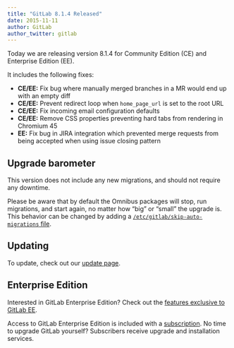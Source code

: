 ```yaml
---
title: "GitLab 8.1.4 Released"
date: 2015-11-11
author: GitLab
author_twitter: gitlab
---
```


Today we are releasing version 8.1.4 for Community Edition (CE) and Enterprise
Edition (EE).

It includes the following fixes:

- **CE/EE:** Fix bug where manually merged branches in a MR would end up with an
  empty diff
- **CE/EE:** Prevent redirect loop when `home_page_url` is set to the root URL
- **CE/EE:** Fix incoming email configuration defaults
- **CE/EE:** Remove CSS properties preventing hard tabs from rendering in Chromium
  45
- **EE:** Fix bug in JIRA integration which prevented merge requests from being
  accepted when using issue closing pattern

<!-- more -->

## Upgrade barometer

This version does not include any new migrations, and should not require any
downtime.

Please be aware that by default the Omnibus packages will stop, run migrations,
and start again, no matter how “big” or “small” the upgrade is. This behavior
can be changed by adding a [`/etc/gitlab/skip-auto-migrations`
file](http://doc.gitlab.com/omnibus/update/README.html).

## Updating

To update, check out our [update page](https://about.gitlab.com/update).

## Enterprise Edition

Interested in GitLab Enterprise Edition?
Check out the [features exclusive to GitLab EE](http://about.gitlab.com/features/#enterprise).

Access to GitLab Enterprise Edition is included with a [subscription](http://www.gitlab.com/pricing).
No time to upgrade GitLab yourself?
Subscribers receive upgrade and installation services.
